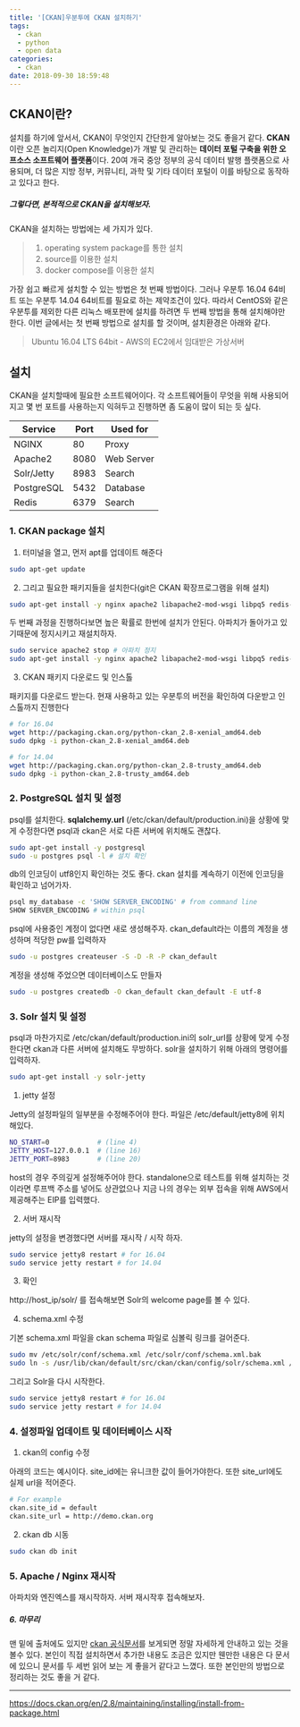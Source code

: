 ```yaml
---
title: '[CKAN]우분투에 CKAN 설치하기'
tags:
  - ckan
  - python
  - open data
categories:
  - ckan
date: 2018-09-30 18:59:48
---
```


## CKAN이란?

설치를 하기에 앞서서, CKAN이 무엇인지 간단한게 알아보는 것도 좋을거 같다. **CKAN**이란 오픈 놀리지(Open Knowledge)가 개발 및 관리하는 **데이터 포털 구축을 위한 오프소스 소프트웨어 플랫폼**이다. 20여 개국 중앙 정부의 공식 데이터 발행 플랫폼으로 사용되며, 더 많은 지방 정부, 커뮤니티, 과학 및 기타 데이터 포털이 이를 바탕으로 동작하고 있다고 한다.

##### 그렇다면, 본적적으로 CKAN을 설치해보자.

CKAN을 설치하는 방법에는 세 가지가 있다. 

> 1. operating system package를 통한 설치
> 2. source를 이용한 설치
> 3. docker compose를 이용한 설치

가장 쉽고 빠르게 설치할 수 있는 방법은 첫 번째 방법이다. 그러나 우분투 16.04 64비트 또는 우분투 14.04 64비트를 필요로 하는 제약조건이 있다. 따라서 CentOS와 같은 우분투를 제외한 다른 리눅스 배포판에 설치를 하려면 두 번째 방법을 통해 설치해야만 한다. 이번 글에서는 첫 번째 방법으로 설치를 할 것이며, 설치환경은 아래와 같다.

> Ubuntu 16.04 LTS 64bit - AWS의 EC2에서 임대받은 가상서버

## 설치

CKAN을 설치할때에 필요한 소프트웨어이다. 각 소프트웨어들이 무엇을 위해 사용되어지고 몇 번 포트를 사용하는지 익혀두고 진행하면 좀 도움이 많이 되는 듯 싶다.

| Service    | Port | Used for   |
| ---------- | ---- | ---------- |
| NGINX      | 80   | Proxy      |
| Apache2    | 8080 | Web Server |
| Solr/Jetty | 8983 | Search     |
| PostgreSQL | 5432 | Database   |
| Redis      | 6379 | Search     |



### 1. CKAN package 설치

1. 터미널을 열고, 먼저 apt를 업데이트 해준다

```sh
sudo apt-get update
```

2. 그리고 필요한 패키지들을 설치한다(git은 CKAN 확장프로그램을 위해 설치)

```sh
sudo apt-get install -y nginx apache2 libapache2-mod-wsgi libpq5 redis-server git-core
```

두 번째 과정을 진행하다보면 높은 확률로 한번에 설치가 안된다. 아파치가 돌아가고 있기때문에 정지시키고 재설치하자.

```sh
sudo service apache2 stop # 아파치 정지
sudo apt-get install -y nginx apache2 libapache2-mod-wsgi libpq5 redis-server git-core
```

3. CKAN 패키지 다운로드 및 인스톨

패키지를 다운로드 받는다. 현재 사용하고 있는 우분투의 버전을 확인하여 다운받고 인스톨까지 진행한다

```sh
# for 16.04
wget http://packaging.ckan.org/python-ckan_2.8-xenial_amd64.deb
sudo dpkg -i python-ckan_2.8-xenial_amd64.deb

# for 14.04
wget http://packaging.ckan.org/python-ckan_2.8-trusty_amd64.deb 
sudo dpkg -i python-ckan_2.8-trusty_amd64.deb
```



### 2. PostgreSQL 설치 및 설정

psql를 설치한다. **sqlalchemy.url** (/etc/ckan/default/production.ini)을 상황에 맞게 수정한다면 psql과 ckan은 서로 다른 서버에 위치해도 괜찮다.

```sh
sudo apt-get install -y postgresql
sudo -u postgres psql -l # 설치 확인
```

db의 인코딩이 utf8인지 확인하는 것도 좋다. ckan 설치를 계속하기 이전에 인코딩을 확인하고 넘어가자.

```sh
psql my_database -c 'SHOW SERVER_ENCODING' # from command line
SHOW SERVER_ENCODING # within psql
```

psql에 사용중인 계정이 없다면 새로 생성해주자. ckan_default라는 이름의 계정을 생성하며 적당한 pw를 입력하자

```sh
sudo -u postgres createuser -S -D -R -P ckan_default
```

계정을 생성해 주었으면 데이터베이스도 만들자

```sh
sudo -u postgres createdb -O ckan_default ckan_default -E utf-8
```



### 3. Solr 설치 및 설정

psql과 마찬가지로 /etc/ckan/default/production.ini의 solr_url를 상황에 맞게 수정한다면 ckan과 다른 서버에 설치해도 무방하다. solr을 설치하기 위해 아래의 명령어를 입력하자.

```sh
sudo apt-get install -y solr-jetty
```

1. jetty 설정

Jetty의 설정파일의 일부분을 수정해주어야 한다. 파일은 /etc/default/jetty8에 위치해있다.

```sh
NO_START=0            # (line 4)
JETTY_HOST=127.0.0.1  # (line 16)
JETTY_PORT=8983       # (line 20)
```

host의 경우 주의깊게 설정해주어야 한다. standalone으로 테스트를 위해 설치하는 것이라면 루프백 주소를 넣어도 상관없으나 지금 나의 경우는 외부 접속을 위해 AWS에서 제공해주는 EIP를 입력했다.

2. 서버 재시작

jetty의 설정을 변경했다면 서버를 재시작 / 시작 하자.

```sh
sudo service jetty8 restart # for 16.04
sudo service jetty restart # for 14.04
```

3. 확인

http://host_ip/solr/ 를 접속해보면 Solr의 welcome page를 볼 수 있다.

4. schema.xml 수정

기본 schema.xml 파일을 ckan schema 파일로 심볼릭 링크를 걸어준다.

```sh
sudo mv /etc/solr/conf/schema.xml /etc/solr/conf/schema.xml.bak
sudo ln -s /usr/lib/ckan/default/src/ckan/ckan/config/solr/schema.xml /etc/solr/conf/schema.xml
```

그리고 Solr을 다시 시작한다.

```sh
sudo service jetty8 restart # for 16.04
sudo service jetty restart # for 14.04
```



### 4. 설정파일 업데이트 및 데이터베이스 시작

1. ckan의 config 수정

아래의 코드는 예시이다. site_id에는 유니크한 값이 들어가야한다. 또한 site_url에도 실제 url을 적어준다.

```sh
# For example
ckan.site_id = default
ckan.site_url = http://demo.ckan.org
```

2. ckan db 시동

```sh
sudo ckan db init
```



### 5. Apache / Nginx 재시작

아파치와 엔진엑스를 재시작하자. 서버 재시작후 접속해보자.



##### 6. 마무리

맨 밑에 출처에도 있지만 [ckan 공식문서](https://docs.ckan.org/en/2.8/maintaining/installing/install-from-package.html)를 보게되면 정말 자세하게 안내하고 있는 것을 볼수 있다. 본인이 직접 설치하면서 추가한 내용도 조금은 있지만 웬만한 내용은 다 문서에 있으니 문서를 두 세번 읽어 보는 게 좋을거 같다고 느꼈다. 또한 본인만의 방법으로 정리하는 것도 좋을 거 같다.



--------------------------------

https://docs.ckan.org/en/2.8/maintaining/installing/install-from-package.html